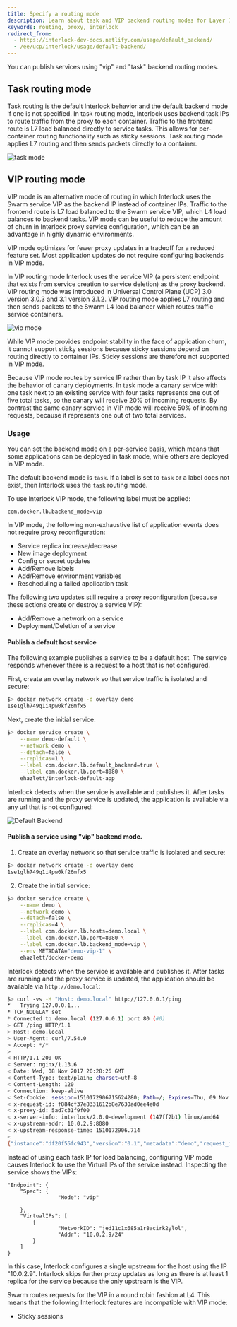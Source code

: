 ```yaml
---
title: Specify a routing mode
description: Learn about task and VIP backend routing modes for Layer 7 routing
keywords: routing, proxy, interlock
redirect_from:
  - https://interlock-dev-docs.netlify.com/usage/default_backend/
  - /ee/ucp/interlock/usage/default-backend/
---
```


You can publish services using "vip" and "task" backend routing modes.

## Task routing mode

Task routing is the default Interlock behavior and the default backend mode if one is not specified.
In task routing mode, Interlock uses backend task IPs to route traffic from the proxy to each container.
Traffic to the frontend route is L7 load balanced directly to service tasks.
This allows for per-container routing functionality such as sticky sessions.
Task routing mode applies L7 routing and then sends packets directly to a container.

![task mode](../../images/interlock-task-mode.png)

## VIP routing mode

VIP mode is an alternative mode of routing in which Interlock uses the Swarm service VIP as the backend IP instead of container IPs.
Traffic to the frontend route is L7 load balanced to the Swarm service VIP, which L4 load balances to backend tasks.
VIP mode can be useful to reduce the amount of churn in Interlock proxy service configuration, which can be an advantage in highly dynamic environments.

VIP mode optimizes for fewer proxy updates in a tradeoff for a reduced feature set.
Most application updates do not require configuring backends in VIP mode.

In VIP routing mode Interlock uses the service VIP (a persistent endpoint that exists from service creation to service deletion) as the proxy backend.
VIP routing mode was introduced in Universal Control Plane (UCP) 3.0 version 3.0.3 and 3.1 version 3.1.2.
VIP routing mode applies L7 routing and then sends packets to the Swarm L4 load balancer which routes traffic service containers.

![vip mode](../../images/interlock-vip-mode.png)

While VIP mode provides endpoint stability in the face of application churn, it cannot support sticky sessions because sticky sessions depend on routing directly to container IPs.
Sticky sessions are therefore not supported in VIP mode.

Because VIP mode routes by service IP rather than by task IP it also affects the behavior of canary deployments.
In task mode a canary service with one task next to an existing service with four tasks represents one out of five total tasks, so the canary will receive 20% of incoming requests.
By contrast the same canary service in VIP mode will receive 50% of incoming requests, because it represents one out of two total services.

### Usage
You can set the backend mode on a per-service basis, which means that some applications can be deployed in task mode, while others are deployed in VIP mode.

The default backend mode is `task`. If a label is set to `task` or a label does not exist, then Interlock uses the `task` routing mode.

To use Interlock VIP mode, the following label must be applied:

```
com.docker.lb.backend_mode=vip
```

In VIP mode, the following non-exhaustive list of application events does not require proxy reconfiguration:

- Service replica increase/decrease
- New image deployment
- Config or secret updates
- Add/Remove labels
- Add/Remove environment variables
- Rescheduling a failed application task

The following two updates still require a proxy reconfiguration (because these actions create or destroy a service VIP):

- Add/Remove a network on a service
- Deployment/Deletion of a service

#### Publish a default host service

The following example publishes a service to be a default host. The service responds
whenever there is a request to a host that is not configured.

First, create an overlay network so that service traffic is isolated and secure:

```bash
$> docker network create -d overlay demo
1se1glh749q1i4pw0kf26mfx5
```

Next, create the initial service:

```bash
$> docker service create \
    --name demo-default \
    --network demo \
    --detach=false \
    --replicas=1 \
    --label com.docker.lb.default_backend=true \
    --label com.docker.lb.port=8080 \
    ehazlett/interlock-default-app
```

Interlock detects when the service is available and publishes it. After tasks are running
and the proxy service is updated, the application is available via any url that is not
configured:


![Default Backend](../../images/interlock_default_backend.png)

#### Publish a service using "vip" backend mode.

1. Create an overlay network so that service traffic is isolated and secure:

```bash
$> docker network create -d overlay demo
1se1glh749q1i4pw0kf26mfx5
```

2. Create the initial service:

```bash
$> docker service create \
    --name demo \
    --network demo \
    --detach=false \
    --replicas=4 \
    --label com.docker.lb.hosts=demo.local \
    --label com.docker.lb.port=8080 \
    --label com.docker.lb.backend_mode=vip \
    --env METADATA="demo-vip-1" \
    ehazlett/docker-demo
```

Interlock detects when the service is available and publishes it. After tasks are running
and the proxy service is updated, the application should be available via `http://demo.local`:

```bash
$> curl -vs -H "Host: demo.local" http://127.0.0.1/ping
*   Trying 127.0.0.1...
* TCP_NODELAY set
* Connected to demo.local (127.0.0.1) port 80 (#0)
> GET /ping HTTP/1.1
> Host: demo.local
> User-Agent: curl/7.54.0
> Accept: */*
>
< HTTP/1.1 200 OK
< Server: nginx/1.13.6
< Date: Wed, 08 Nov 2017 20:28:26 GMT
< Content-Type: text/plain; charset=utf-8
< Content-Length: 120
< Connection: keep-alive
< Set-Cookie: session=1510172906715624280; Path=/; Expires=Thu, 09 Nov 2017 20:28:26 GMT; Max-Age=86400
< x-request-id: f884cf37e8331612b8e7630ad0ee4e0d
< x-proxy-id: 5ad7c31f9f00
< x-server-info: interlock/2.0.0-development (147ff2b1) linux/amd64
< x-upstream-addr: 10.0.2.9:8080
< x-upstream-response-time: 1510172906.714
<
{"instance":"df20f55fc943","version":"0.1","metadata":"demo","request_id":"f884cf37e8331612b8e7630ad0ee4e0d"}
```

Instead of using each task IP for load balancing, configuring VIP mode causes Interlock to use
the Virtual IPs of the service instead. Inspecting the service shows the VIPs:

```
"Endpoint": {
	"Spec": {
                "Mode": "vip"

	},
	"VirtualIPs": [
		{
        	    "NetworkID": "jed11c1x685a1r8acirk2ylol",
        	    "Addr": "10.0.2.9/24"
		}
	]
}

```

In this case, Interlock configures a single upstream for the host using the IP "10.0.2.9". Interlock
 skips further proxy updates as long as there is at least 1 replica for the service because the only upstream is the VIP.

Swarm routes requests for the VIP in a round robin fashion at L4. This means that the following Interlock features are
incompatible with VIP mode:

- Sticky sessions
